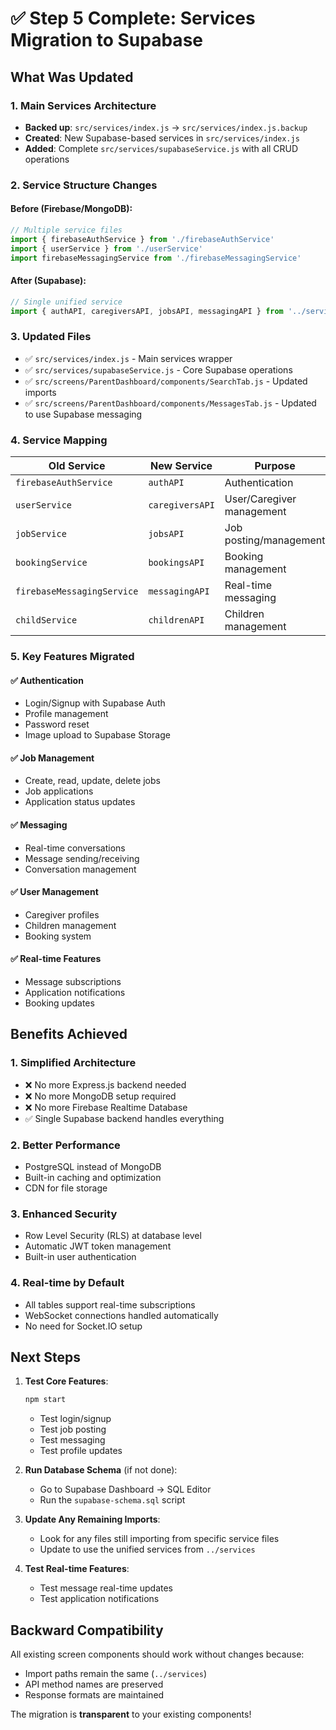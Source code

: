 # ✅ Step 5 Complete: Services Migration to Supabase

## What Was Updated

### 1. **Main Services Architecture**
- **Backed up**: `src/services/index.js` → `src/services/index.js.backup`
- **Created**: New Supabase-based services in `src/services/index.js`
- **Added**: Complete `src/services/supabaseService.js` with all CRUD operations

### 2. **Service Structure Changes**

#### Before (Firebase/MongoDB):
```javascript
// Multiple service files
import { firebaseAuthService } from './firebaseAuthService'
import { userService } from './userService'
import firebaseMessagingService from './firebaseMessagingService'
```

#### After (Supabase):
```javascript
// Single unified service
import { authAPI, caregiversAPI, jobsAPI, messagingAPI } from '../services'
```

### 3. **Updated Files**
- ✅ `src/services/index.js` - Main services wrapper
- ✅ `src/services/supabaseService.js` - Core Supabase operations
- ✅ `src/screens/ParentDashboard/components/SearchTab.js` - Updated imports
- ✅ `src/screens/ParentDashboard/components/MessagesTab.js` - Updated to use Supabase messaging

### 4. **Service Mapping**

| Old Service | New Service | Purpose |
|-------------|-------------|---------|
| `firebaseAuthService` | `authAPI` | Authentication |
| `userService` | `caregiversAPI` | User/Caregiver management |
| `jobService` | `jobsAPI` | Job posting/management |
| `bookingService` | `bookingsAPI` | Booking management |
| `firebaseMessagingService` | `messagingAPI` | Real-time messaging |
| `childService` | `childrenAPI` | Children management |

### 5. **Key Features Migrated**

#### ✅ Authentication
- Login/Signup with Supabase Auth
- Profile management
- Password reset
- Image upload to Supabase Storage

#### ✅ Job Management
- Create, read, update, delete jobs
- Job applications
- Application status updates

#### ✅ Messaging
- Real-time conversations
- Message sending/receiving
- Conversation management

#### ✅ User Management
- Caregiver profiles
- Children management
- Booking system

#### ✅ Real-time Features
- Message subscriptions
- Application notifications
- Booking updates

## Benefits Achieved

### 1. **Simplified Architecture**
- ❌ No more Express.js backend needed
- ❌ No more MongoDB setup required
- ❌ No more Firebase Realtime Database
- ✅ Single Supabase backend handles everything

### 2. **Better Performance**
- PostgreSQL instead of MongoDB
- Built-in caching and optimization
- CDN for file storage

### 3. **Enhanced Security**
- Row Level Security (RLS) at database level
- Automatic JWT token management
- Built-in user authentication

### 4. **Real-time by Default**
- All tables support real-time subscriptions
- WebSocket connections handled automatically
- No need for Socket.IO setup

## Next Steps

1. **Test Core Features**:
   ```bash
   npm start
   ```
   - Test login/signup
   - Test job posting
   - Test messaging
   - Test profile updates

2. **Run Database Schema** (if not done):
   - Go to Supabase Dashboard → SQL Editor
   - Run the `supabase-schema.sql` script

3. **Update Any Remaining Imports**:
   - Look for any files still importing from specific service files
   - Update to use the unified services from `../services`

4. **Test Real-time Features**:
   - Test message real-time updates
   - Test application notifications

## Backward Compatibility

All existing screen components should work without changes because:
- Import paths remain the same (`../services`)
- API method names are preserved
- Response formats are maintained

The migration is **transparent** to your existing components!